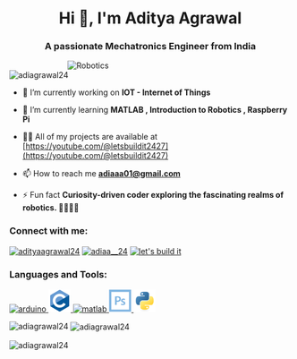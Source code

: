 <h1 align="center">Hi 👋, I'm Aditya Agrawal</h1>
<h3 align="center">A passionate Mechatronics Engineer from India</h3>
<img align="right" alt="Robotics" width ="400" src="https://cdn.dribbble.com/users/113005/screenshots/1268387/process-gif.gif">

<p align="left"> <img src="https://komarev.com/ghpvc/?username=adiagrawal24&label=Profile%20views&color=0e75b6&style=flat" alt="adiagrawal24" /> </p>

- 🔭 I’m currently working on **IOT - Internet of Things**

- 🌱 I’m currently learning **MATLAB , Introduction to Robotics , Raspberry Pi**

- 👨‍💻 All of my projects are available at [https://youtube.com/@letsbuildit2427](https://youtube.com/@letsbuildit2427)

- 📫 How to reach me **adiaaa01@gmail.com**

- ⚡ Fun fact **Curiosity-driven coder exploring the fascinating realms of robotics. 🚀👩‍💻🤖**

<h3 align="left">Connect with me:</h3>
<p align="left">
<a href="https://linkedin.com/in/adityaagrawal24" target="blank"><img align="center" src="https://raw.githubusercontent.com/rahuldkjain/github-profile-readme-generator/master/src/images/icons/Social/linked-in-alt.svg" alt="adityaagrawal24" height="30" width="40" /></a>
<a href="https://instagram.com/adiaa__24" target="blank"><img align="center" src="https://raw.githubusercontent.com/rahuldkjain/github-profile-readme-generator/master/src/images/icons/Social/instagram.svg" alt="adiaa__24" height="30" width="40" /></a>
<a href="https://www.youtube.com/c/let's build it" target="blank"><img align="center" src="https://raw.githubusercontent.com/rahuldkjain/github-profile-readme-generator/master/src/images/icons/Social/youtube.svg" alt="let's build it" height="30" width="40" /></a>
</p>

<h3 align="left">Languages and Tools:</h3>
<p align="left"> <a href="https://www.arduino.cc/" target="_blank" rel="noreferrer"> <img src="https://cdn.worldvectorlogo.com/logos/arduino-1.svg" alt="arduino" width="40" height="40"/> </a> <a href="https://www.cprogramming.com/" target="_blank" rel="noreferrer"> <img src="https://raw.githubusercontent.com/devicons/devicon/master/icons/c/c-original.svg" alt="c" width="40" height="40"/> </a> <a href="https://www.mathworks.com/" target="_blank" rel="noreferrer"> <img src="https://upload.wikimedia.org/wikipedia/commons/2/21/Matlab_Logo.png" alt="matlab" width="40" height="40"/> </a> <a href="https://www.photoshop.com/en" target="_blank" rel="noreferrer"> <img src="https://raw.githubusercontent.com/devicons/devicon/master/icons/photoshop/photoshop-line.svg" alt="photoshop" width="40" height="40"/> </a> <a href="https://www.python.org" target="_blank" rel="noreferrer"> <img src="https://raw.githubusercontent.com/devicons/devicon/master/icons/python/python-original.svg" alt="python" width="40" height="40"/> </a> </p>

<p><img align="left" src="https://github-readme-stats.vercel.app/api/top-langs?username=adiagrawal24&show_icons=true&locale=en&layout=compact" alt="adiagrawal24" /></p>

<p>&nbsp;<img align="center" src="https://github-readme-stats.vercel.app/api?username=adiagrawal24&show_icons=true&locale=en" alt="adiagrawal24" /></p>

<p><img align="center" src="https://github-readme-streak-stats.herokuapp.com/?user=adiagrawal24&" alt="adiagrawal24" /></p>
